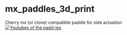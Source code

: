 # mx_paddles_3d_print
Cherry mx (or clone) compatible paddle for side actuation
[![Youtubes of the padd-les](https://img.youtube.com/vi/5LNU0hlYoxQ/0.jpg)](https://www.youtube.com/watch?v=5LNU0hlYoxQ)
